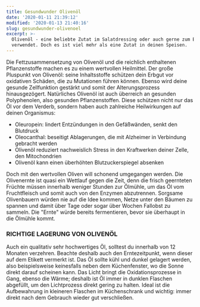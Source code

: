 ```yaml
---
title: Gesundwunder Olivenöl
date: '2020-01-11 21:39:12'
modified: '2020-01-13 21:40:16'
slug: gesundwunder-olivenoel
excerpt: >-
  Olivenöl - eine beliebte Zutat im Salatdressing oder auch gerne zum Braten
  verwendet. Doch es ist viel mehr als eine Zutat in deinen Speisen.
---
```


Die Fettzusammensetzung von Olivenöl und die reichlich enthaltenen Pflanzenstoffe machen es zu einem wertvollen Heilmittel. Der große Pluspunkt von Olivenöl: seine Inhaltsstoffe schützen dein Erbgut vor oxidativen Schäden, die zu Mutationen führen können. Ebenso wird deine gesunde Zellfunktion gestärkt und somit der Alterungsprozess hinausgezögert. Natürliches Olivenöl ist auch überreich an gesunden Polyphenolen, also gesunden Pflanzenstoffen. Diese schützen nicht nur das Öl vor dem Verderb, sondern haben auch zahlreiche Heilwirkungen auf deinen Organismus:

*   Oleuropein: lindert Entzündungen in den Gefäßwänden, senkt den Blutdruck
*   Oleocanthal: beseitigt Ablagerungen, die mit Alzheimer in Verbindung gebracht werden
*   Olivenöl reduziert nachweislich Stress in den Kraftwerken deiner Zelle, den Mitochondrien
*   Olivenöl kann einen überhöhten Blutzuckerspiegel absenken

Doch mit den wertvollen Oliven will schonend umgegangen werden. Die Olivenernte ist quasi ein Wettlauf gegen die Zeit, denn die frisch geernteten Früchte müssen innerhalb weniger Stunden zur Ölmühle, um das Öl vom Fruchtfleisch und somit auch von den Enzymen abzutrennen. Sorgsame Olivenbauern würden nie auf die Idee kommen, Netze unter den Bäumen zu spannen und damit über Tage oder sogar über Wochen Fallobst zu sammeln. Die "Ernte" würde bereits fermentieren, bevor sie überhaupt in die Ölmühle kommt.

### RICHTIGE LAGERUNG VON OLIVENÖL

Auch ein qualitativ sehr hochwertiges Öl, solltest du innerhalb von 12 Monaten verzehren. Beachte deshalb auch den Erntezeitpunkt, wenn dieser auf dem Etikett vermerkt ist. Das Öl sollte kühl und dunkel gelagert werden, also beispielsweise keinesfalls neben dem Küchenfenster, wo die Sonne direkt darauf scheinen kann. Das Licht bringt die Oxidationsprozesse in Gang, ebenso die Wärme; deshalb ist Öl immer in dunklen Flaschen abgefüllt, um den Lichtprozess direkt gering zu halten. Ideal ist die Aufbewahrung in kleineren Flaschen im Küchenschrank und wichtig: immer direkt nach dem Gebrauch wieder gut verschließen.
